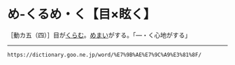 # め‐くるめ・く【目×眩く】

［動カ五（四）］目が[くらむ](くらむ（暗む／眩む／晦む）)。[めまい](めまい（目眩／眩暈）)がする。「―・く心地がする」

---
`https://dictionary.goo.ne.jp/word/%E7%9B%AE%E7%9C%A9%E3%81%8F/`